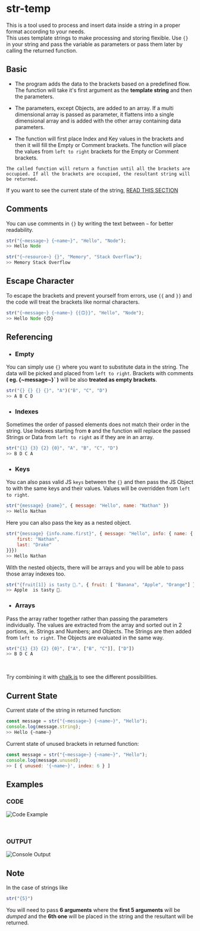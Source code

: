 # str-temp

This is a tool used to process and insert data inside a string in a proper format according to your needs.
<br>
This uses template strings to make processing and storing flexible. Use `{}` in your string and pass the variable as parameters or pass them later by calling the returned function.

## Basic

-   The program adds the data to the brackets based on a predefined flow. The function will take it's first argument as the
    **template string** and then the parameters.
-   The parameters, except Objects, are added to an array. If a multi dimensional array is passed as parameter, it flattens into a single dimensional array and is added with the other array containing data parameters.

-   The function will first place Index and Key values in the brackets and then it will fill the Empty or Comment brackets. The function will place the values from `left to right` brackets for the Empty or Comment brackets.

```
The called function will return a function until all the brackets are occupied. If all the brackets are occupied, the resultant string will be returned.
```

If you want to see the current state of the string, [READ THIS SECTION](#curr)

## Comments

You can use comments in `{}` by writing the text between `~` for better readability.

```Javascript
str("{~message~} {~name~}", "Hello", "Node");
>> Hello Node

str("{~resource~} {}", "Memory", "Stack Overflow");
>> Memory Stack Overflow
```

## Escape Character

To escape the brackets and prevent yourself from errors, use `{{` and `}}`
and the code will treat the brackets like normal characters.

```Javascript
str("{~message~} {~name~} {{🙃}}", "Hello", "Node");
>> Hello Node {🙃}
```

## Referencing

-   ### Empty

You can simply use `{}` where you want to substitute data in the string. The data will be picked and placed from `left to right`. Brackets with comments **( eg. {\~message\~}` )** will be also **treated as empty brackets**.

```Javascript
str("{} {} {} {}", "A")("B", "C", "D")
>> A B C D
```

-   ### Indexes

Sometimes the order of passed elements does not match their order in the string. Use Indexes starting from **`0`** and the function will replace the passed Strings or Data from `left to right` as if they are in an array.

```Javascript
str("{1} {3} {2} {0}", "A", "B", "C", "D")
>> B D C A
```

-   ### Keys

You can also pass valid JS `keys` between the `{}` and then pass the JS Object to
with the same keys and their values. Values will be overridden from `left to right`.

```Javascript
str("{message} {name}", { message: "Hello", name: "Nathan" })
>> Hello Nathan
```

Here you can also pass the key as a nested object.

```Javascript
str("{message} {info.name.first}", { message: "Hello", info: { name: {
    first: "Nathan",
    last: "Drake"
}}})
>> Hello Nathan
```

With the nested objects, there will be arrays and you will be able to pass those array indexes too.

```Javascript
str("{fruit[1]} is tasty 🤤.", { fruit: [ "Banana", "Apple", "Orange"] })
>> Apple  is tasty 🤤.
```

-   ### Arrays

Pass the array rather together rather than passing the parameters individually. The values are extracted from the array and sorted out in 2 portions, ie. Strings and Numbers; and Objects. The Strings are then added from `left to right`. The Objects are evaluated in the same way.

```Javascript
str("{1} {3} {2} {0}", ["A", ["B", "C"]], ["D"])
>> B D C A
```

<br>

Try combining it with [chalk.js][chalk] to see the different possibilities.

## <a name="curr"></a>Current State

Current state of the string in returned function:

```Javascript
const message = str("{~message~} {~name~}", "Hello");
console.log(message.string);
>> Hello {~name~}
```

Current state of unused brackets in returned function:

```Javascript
const message = str("{~message~} {~name~}", "Hello");
console.log(message.unused);
>> [ { unused: '{~name~}', index: 6 } ]
```

## Examples

### CODE

![Code Example][str_example]

<br>

### OUTPUT

![Console Output][str_console]

## Note

In the case of strings like

```Javascript
str("{5}")
```

You will need to pass **6 arguments** where the **first 5 arguments** will be _dumped_ and the **6th one** will be placed in the string and the resultant will be returned.

[chalk]: https://www.npmjs.com/package/chalk
[str_example]: https://raw.githubusercontent.com/mrbing47/str-temp/master/media/str_temp_example.png
[str_console]: https://raw.githubusercontent.com/mrbing47/str-temp/master/media/str_temp_console.png
